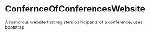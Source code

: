 # ConfernceOfConferencesWebsite
A humorous website that registers participants of a conference; uses bootstrap
